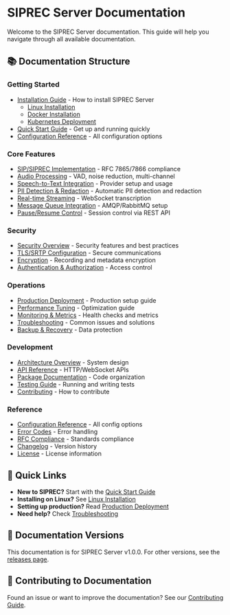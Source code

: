 # SIPREC Server Documentation

Welcome to the SIPREC Server documentation. This guide will help you navigate through all available documentation.

## 📚 Documentation Structure

### Getting Started
- [Installation Guide](installation/README.md) - How to install SIPREC Server
  - [Linux Installation](installation/LINUX.md)
  - [Docker Installation](installation/DOCKER.md)
  - [Kubernetes Deployment](installation/KUBERNETES.md)
- [Quick Start Guide](getting-started/QUICK_START.md) - Get up and running quickly
- [Configuration Reference](configuration/README.md) - All configuration options

### Core Features
- [SIP/SIPREC Implementation](features/SIP_SIPREC.md) - RFC 7865/7866 compliance
- [Audio Processing](features/AUDIO_PROCESSING.md) - VAD, noise reduction, multi-channel
- [Speech-to-Text Integration](features/STT_INTEGRATION.md) - Provider setup and usage
- [PII Detection & Redaction](features/PII_DETECTION.md) - Automatic PII detection and redaction
- [Real-time Streaming](features/WEBSOCKET_STREAMING.md) - WebSocket transcription
- [Message Queue Integration](features/AMQP_INTEGRATION.md) - AMQP/RabbitMQ setup
- [Pause/Resume Control](features/PAUSE_RESUME_API.md) - Session control via REST API

### Security
- [Security Overview](security/README.md) - Security features and best practices
- [TLS/SRTP Configuration](security/TLS_SRTP.md) - Secure communications
- [Encryption](security/ENCRYPTION.md) - Recording and metadata encryption
- [Authentication & Authorization](security/AUTH.md) - Access control

### Operations
- [Production Deployment](operations/PRODUCTION_DEPLOYMENT.md) - Production setup guide
- [Performance Tuning](operations/PERFORMANCE_TUNING.md) - Optimization guide
- [Monitoring & Metrics](operations/MONITORING.md) - Health checks and metrics
- [Troubleshooting](operations/TROUBLESHOOTING.md) - Common issues and solutions
- [Backup & Recovery](operations/BACKUP_RECOVERY.md) - Data protection

### Development
- [Architecture Overview](development/ARCHITECTURE.md) - System design
- [API Reference](development/API_REFERENCE.md) - HTTP/WebSocket APIs
- [Package Documentation](development/PACKAGES.md) - Code organization
- [Testing Guide](development/TESTING.md) - Running and writing tests
- [Contributing](development/CONTRIBUTING.md) - How to contribute

### Reference
- [Configuration Reference](reference/CONFIGURATION.md) - All config options
- [Error Codes](reference/ERROR_CODES.md) - Error handling
- [RFC Compliance](reference/RFC_COMPLIANCE.md) - Standards compliance
- [Changelog](../CHANGELOG.md) - Version history
- [License](../LICENSE) - License information

## 🚀 Quick Links

- **New to SIPREC?** Start with the [Quick Start Guide](getting-started/QUICK_START.md)
- **Installing on Linux?** See [Linux Installation](installation/LINUX.md)
- **Setting up production?** Read [Production Deployment](operations/PRODUCTION_DEPLOYMENT.md)
- **Need help?** Check [Troubleshooting](operations/TROUBLESHOOTING.md)

## 📖 Documentation Versions

This documentation is for SIPREC Server v1.0.0. For other versions, see the [releases page](https://github.com/loreste/siprec/releases).

## 🤝 Contributing to Documentation

Found an issue or want to improve the documentation? See our [Contributing Guide](development/CONTRIBUTING.md).